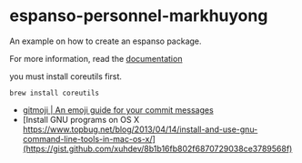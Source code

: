 # espanso-personnel-markhuyong
An example on how to create an espanso package.

For more information, read the [documentation](https://espanso.org/docs/)

you must install coreutils first.

```shell
brew install coreutils

```

- [gitmoji | An emoji guide for your commit messages](https://gitmoji.dev/)
- [Install GNU programs on OS X https://www.topbug.net/blog/2013/04/14/install-and-use-gnu-command-line-tools-in-mac-os-x/](https://gist.github.com/xuhdev/8b1b16fb802f6870729038ce3789568f)